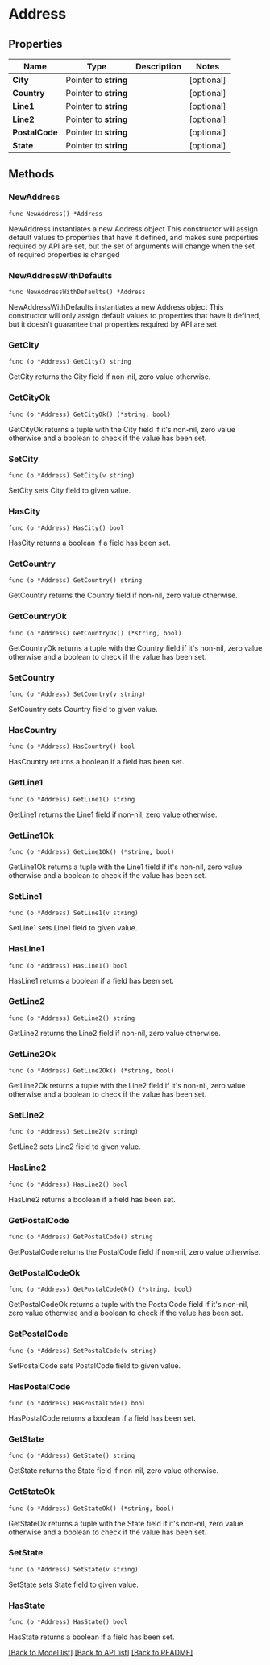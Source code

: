 # Address

## Properties

Name | Type | Description | Notes
------------ | ------------- | ------------- | -------------
**City** | Pointer to **string** |  | [optional] 
**Country** | Pointer to **string** |  | [optional] 
**Line1** | Pointer to **string** |  | [optional] 
**Line2** | Pointer to **string** |  | [optional] 
**PostalCode** | Pointer to **string** |  | [optional] 
**State** | Pointer to **string** |  | [optional] 

## Methods

### NewAddress

`func NewAddress() *Address`

NewAddress instantiates a new Address object
This constructor will assign default values to properties that have it defined,
and makes sure properties required by API are set, but the set of arguments
will change when the set of required properties is changed

### NewAddressWithDefaults

`func NewAddressWithDefaults() *Address`

NewAddressWithDefaults instantiates a new Address object
This constructor will only assign default values to properties that have it defined,
but it doesn't guarantee that properties required by API are set

### GetCity

`func (o *Address) GetCity() string`

GetCity returns the City field if non-nil, zero value otherwise.

### GetCityOk

`func (o *Address) GetCityOk() (*string, bool)`

GetCityOk returns a tuple with the City field if it's non-nil, zero value otherwise
and a boolean to check if the value has been set.

### SetCity

`func (o *Address) SetCity(v string)`

SetCity sets City field to given value.

### HasCity

`func (o *Address) HasCity() bool`

HasCity returns a boolean if a field has been set.

### GetCountry

`func (o *Address) GetCountry() string`

GetCountry returns the Country field if non-nil, zero value otherwise.

### GetCountryOk

`func (o *Address) GetCountryOk() (*string, bool)`

GetCountryOk returns a tuple with the Country field if it's non-nil, zero value otherwise
and a boolean to check if the value has been set.

### SetCountry

`func (o *Address) SetCountry(v string)`

SetCountry sets Country field to given value.

### HasCountry

`func (o *Address) HasCountry() bool`

HasCountry returns a boolean if a field has been set.

### GetLine1

`func (o *Address) GetLine1() string`

GetLine1 returns the Line1 field if non-nil, zero value otherwise.

### GetLine1Ok

`func (o *Address) GetLine1Ok() (*string, bool)`

GetLine1Ok returns a tuple with the Line1 field if it's non-nil, zero value otherwise
and a boolean to check if the value has been set.

### SetLine1

`func (o *Address) SetLine1(v string)`

SetLine1 sets Line1 field to given value.

### HasLine1

`func (o *Address) HasLine1() bool`

HasLine1 returns a boolean if a field has been set.

### GetLine2

`func (o *Address) GetLine2() string`

GetLine2 returns the Line2 field if non-nil, zero value otherwise.

### GetLine2Ok

`func (o *Address) GetLine2Ok() (*string, bool)`

GetLine2Ok returns a tuple with the Line2 field if it's non-nil, zero value otherwise
and a boolean to check if the value has been set.

### SetLine2

`func (o *Address) SetLine2(v string)`

SetLine2 sets Line2 field to given value.

### HasLine2

`func (o *Address) HasLine2() bool`

HasLine2 returns a boolean if a field has been set.

### GetPostalCode

`func (o *Address) GetPostalCode() string`

GetPostalCode returns the PostalCode field if non-nil, zero value otherwise.

### GetPostalCodeOk

`func (o *Address) GetPostalCodeOk() (*string, bool)`

GetPostalCodeOk returns a tuple with the PostalCode field if it's non-nil, zero value otherwise
and a boolean to check if the value has been set.

### SetPostalCode

`func (o *Address) SetPostalCode(v string)`

SetPostalCode sets PostalCode field to given value.

### HasPostalCode

`func (o *Address) HasPostalCode() bool`

HasPostalCode returns a boolean if a field has been set.

### GetState

`func (o *Address) GetState() string`

GetState returns the State field if non-nil, zero value otherwise.

### GetStateOk

`func (o *Address) GetStateOk() (*string, bool)`

GetStateOk returns a tuple with the State field if it's non-nil, zero value otherwise
and a boolean to check if the value has been set.

### SetState

`func (o *Address) SetState(v string)`

SetState sets State field to given value.

### HasState

`func (o *Address) HasState() bool`

HasState returns a boolean if a field has been set.


[[Back to Model list]](../README.md#documentation-for-models) [[Back to API list]](../README.md#documentation-for-api-endpoints) [[Back to README]](../README.md)


